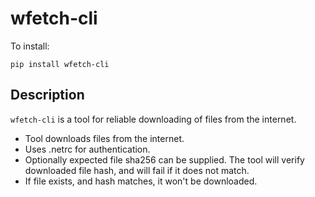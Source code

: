 # wfetch-cli

To install:
```
pip install wfetch-cli
```

## Description

`wfetch-cli` is a tool for reliable downloading of files from the internet.

- Tool downloads files from the internet.
- Uses .netrc for authentication.
- Optionally expected file sha256 can be supplied. The tool will verify downloaded file hash, and will fail if it does not match.
- If file exists, and hash matches, it won't be downloaded.
